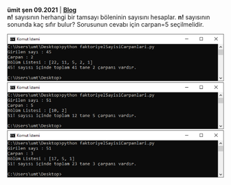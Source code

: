**ümit şen 09.2021** | **[Blog](http://umitsen.wordpress.com)**\
**n!** sayısının herhangi bir tamsayı böleninin sayısını hesaplar. 
**n!** sayısının sonunda kaç sıfır bulur? Sorusunun cevabı için carpan=5 seçilmelidir.

![örnek](/faktoriyelCarpanlari/ornekler/ornek02.png)
![örnek](/faktoriyelCarpanlari/ornekler/ornek01.png)
![örnek](/faktoriyelCarpanlari/ornekler/ornek03.png)
